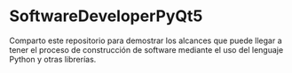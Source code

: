 # SoftwareDeveloperPyQt5
Comparto este repositorio para demostrar los alcances que puede llegar a tener el proceso de construcción de software mediante el uso del lenguaje Python y otras librerías.
